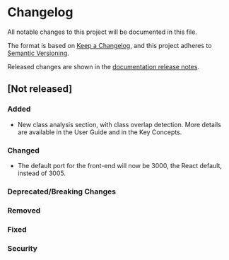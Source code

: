 # Changelog

All notable changes to this project will be documented in this file.

The format is based on [Keep a Changelog](https://keepachangelog.com/en/1.0.0/), and this project
adheres to [Semantic Versioning](https://semver.org/spec/v2.0.0.html).

Released changes are shown in the
[documentation release notes](docs/docs/getting-started/changelog.md).

## [Not released]

### Added
- New class analysis section, with class overlap detection. More details are available in the User Guide and in the Key Concepts.

### Changed
- The default port for the front-end will now be 3000, the React default, instead of 3005.

### Deprecated/Breaking Changes

### Removed

### Fixed

### Security
